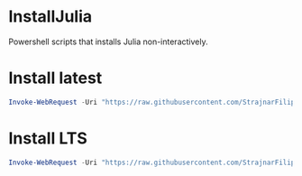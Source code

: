 # InstallJulia
Powershell scripts that installs Julia non-interactively.

# Install latest
```ps1
Invoke-WebRequest -Uri "https://raw.githubusercontent.com/StrajnarFilip/InstallJulia/master/InstallJulia.ps1" | Invoke-Expression
```

# Install LTS
```ps1
Invoke-WebRequest -Uri "https://raw.githubusercontent.com/StrajnarFilip/InstallJulia/master/InstallJuliaLTS.ps1" | Invoke-Expression
```
